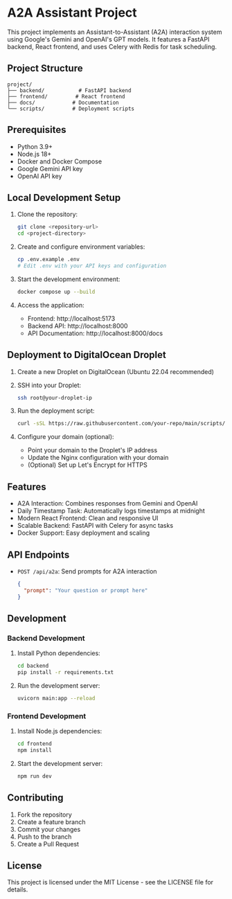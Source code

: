 # A2A Assistant Project

This project implements an Assistant-to-Assistant (A2A) interaction system using Google's Gemini and OpenAI's GPT models. It features a FastAPI backend, React frontend, and uses Celery with Redis for task scheduling.

## Project Structure

```
project/
├── backend/           # FastAPI backend
├── frontend/         # React frontend
├── docs/            # Documentation
└── scripts/         # Deployment scripts
```

## Prerequisites

- Python 3.9+
- Node.js 18+
- Docker and Docker Compose
- Google Gemini API key
- OpenAI API key

## Local Development Setup

1. Clone the repository:
   ```bash
   git clone <repository-url>
   cd <project-directory>
   ```

2. Create and configure environment variables:
   ```bash
   cp .env.example .env
   # Edit .env with your API keys and configuration
   ```

3. Start the development environment:
   ```bash
   docker compose up --build
   ```

4. Access the application:
   - Frontend: http://localhost:5173
   - Backend API: http://localhost:8000
   - API Documentation: http://localhost:8000/docs

## Deployment to DigitalOcean Droplet

1. Create a new Droplet on DigitalOcean (Ubuntu 22.04 recommended)

2. SSH into your Droplet:
   ```bash
   ssh root@your-droplet-ip
   ```

3. Run the deployment script:
   ```bash
   curl -sSL https://raw.githubusercontent.com/your-repo/main/scripts/deploy.sh | bash
   ```

4. Configure your domain (optional):
   - Point your domain to the Droplet's IP address
   - Update the Nginx configuration with your domain
   - (Optional) Set up Let's Encrypt for HTTPS

## Features

- A2A Interaction: Combines responses from Gemini and OpenAI
- Daily Timestamp Task: Automatically logs timestamps at midnight
- Modern React Frontend: Clean and responsive UI
- Scalable Backend: FastAPI with Celery for async tasks
- Docker Support: Easy deployment and scaling

## API Endpoints

- `POST /api/a2a`: Send prompts for A2A interaction
  ```json
  {
    "prompt": "Your question or prompt here"
  }
  ```

## Development

### Backend Development

1. Install Python dependencies:
   ```bash
   cd backend
   pip install -r requirements.txt
   ```

2. Run the development server:
   ```bash
   uvicorn main:app --reload
   ```

### Frontend Development

1. Install Node.js dependencies:
   ```bash
   cd frontend
   npm install
   ```

2. Start the development server:
   ```bash
   npm run dev
   ```

## Contributing

1. Fork the repository
2. Create a feature branch
3. Commit your changes
4. Push to the branch
5. Create a Pull Request

## License

This project is licensed under the MIT License - see the LICENSE file for details. 